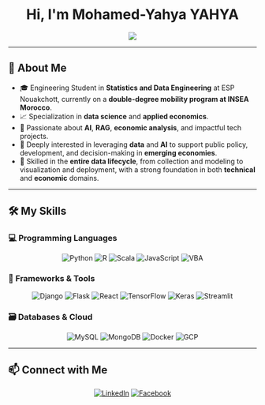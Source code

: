 <h1 align="center">Hi, I'm Mohamed-Yahya YAHYA </h1>

<p align="center">
  <a href="https://github.com/DenverCoder1/readme-typing-svg">
    <img src="https://readme-typing-svg.herokuapp.com?font=Times+New+Roman&color=12A3F4&size=25&center=true&vCenter=true&width=800&height=100&lines=Statistician+%7C+Data+Engineer+%7C+AI+Enthusiast;Applied+Economics+%7C+RAG+%7C+Django+%26+React;Driving+insights+through+data+and+intelligent+systems">
  </a>
</p>



---

## 🧐 About Me

- 🎓 Engineering Student in **Statistics and Data Engineering** at ESP Nouakchott, currently on a **double-degree mobility program at INSEA Morocco**.
- 📈 Specialization in **data science** and **applied economics**.
- 🧠 Passionate about **AI**, **RAG**, **economic analysis**, and impactful tech projects.
- 🔬 Deeply interested in leveraging **data** and **AI** to support public policy, development, and decision-making in **emerging economies**.
- 🧰 Skilled in the **entire data lifecycle**, from collection and modeling to visualization and deployment, with a strong foundation in both **technical** and **economic** domains.

---

## 🛠️ My Skills

### 💻 Programming Languages
<p align="center"> 
  <img alt="Python" src="https://img.shields.io/badge/Python-%2314354C.svg?style=plastic&logo=python&logoColor=white"/>
  <img alt="R" src="https://img.shields.io/badge/R-%23276DC3.svg?style=plastic&logo=r&logoColor=white"/>
  <img alt="Scala" src="https://img.shields.io/badge/Scala-%23DC322F.svg?style=plastic&logo=scala&logoColor=white"/>
  <img alt="JavaScript" src="https://img.shields.io/badge/JavaScript-%23F7DF1E.svg?style=plastic&logo=javascript&logoColor=black"/>
  <img alt="VBA" src="https://img.shields.io/badge/VBA-%2300BFFF.svg?style=plastic&logo=visualbasic&logoColor=white"/>
</p>


### 🔧 Frameworks & Tools
<p align="center">
  <img alt="Django" src="https://img.shields.io/badge/Django-092E20?style=plastic&logo=django&logoColor=white"/>
  <img alt="Flask" src="https://img.shields.io/badge/Flask-%23000000.svg?style=plastic&logo=flask&logoColor=white"/>
  <img alt="React" src="https://img.shields.io/badge/React-%2361DAFB.svg?style=plastic&logo=react&logoColor=black"/>
  <img alt="TensorFlow" src="https://img.shields.io/badge/TensorFlow-%23FF6F00.svg?style=plastic&logo=tensorflow&logoColor=white"/>
  <img alt="Keras" src="https://img.shields.io/badge/Keras-%23D00000.svg?style=plastic&logo=keras&logoColor=white"/>
  <img alt="Streamlit" src="https://img.shields.io/badge/Streamlit-%23FF4B4B.svg?style=plastic&logo=streamlit&logoColor=white"/>
</p>

### 🗃️ Databases & Cloud
<p align="center">
  <img alt="MySQL" src="https://img.shields.io/badge/MySQL-%234479A1.svg?style=plastic&logo=mysql&logoColor=white"/>
  <img alt="MongoDB" src="https://img.shields.io/badge/MongoDB-%2347A248.svg?style=plastic&logo=mongodb&logoColor=white"/>
  <img alt="Docker" src="https://img.shields.io/badge/Docker-%230db7ed.svg?style=plastic&logo=docker&logoColor=white"/>
  <img alt="GCP" src="https://img.shields.io/badge/GCP-%234285F4.svg?style=plastic&logo=google-cloud&logoColor=white"/>
</p>

---

## 📫 Connect with Me
<p align="center">
  <a href="https://www.linkedin.com/in/mdyahya84"><img src="https://img.shields.io/badge/LinkedIn-0A66C2?style=plastic&logo=linkedin&logoColor=white" alt="LinkedIn"></a>
  <a href="https://www.facebook.com/share/16ajcCHuaS/?mibextid=wwXIfr"><img src="https://img.shields.io/badge/Facebook-1877F2?style=plastic&logo=facebook&logoColor=white" alt="Facebook"></a>
</p>

